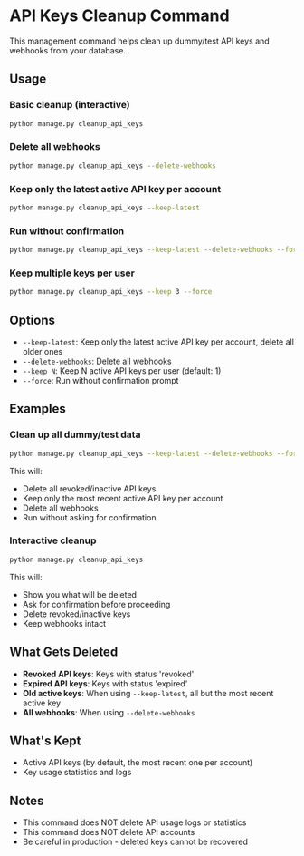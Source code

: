 # API Keys Cleanup Command

This management command helps clean up dummy/test API keys and webhooks from your database.

## Usage

### Basic cleanup (interactive)
```bash
python manage.py cleanup_api_keys
```

### Delete all webhooks
```bash
python manage.py cleanup_api_keys --delete-webhooks
```

### Keep only the latest active API key per account
```bash
python manage.py cleanup_api_keys --keep-latest
```

### Run without confirmation
```bash
python manage.py cleanup_api_keys --keep-latest --delete-webhooks --force
```

### Keep multiple keys per user
```bash
python manage.py cleanup_api_keys --keep 3 --force
```

## Options

- `--keep-latest`: Keep only the latest active API key per account, delete all older ones
- `--delete-webhooks`: Delete all webhooks
- `--keep N`: Keep N active API keys per user (default: 1)
- `--force`: Run without confirmation prompt

## Examples

### Clean up all dummy/test data
```bash
python manage.py cleanup_api_keys --keep-latest --delete-webhooks --force
```

This will:
- Delete all revoked/inactive API keys
- Keep only the most recent active API key per account
- Delete all webhooks
- Run without asking for confirmation

### Interactive cleanup
```bash
python manage.py cleanup_api_keys
```

This will:
- Show you what will be deleted
- Ask for confirmation before proceeding
- Delete revoked/inactive keys
- Keep webhooks intact

## What Gets Deleted

- **Revoked API keys**: Keys with status 'revoked'
- **Expired API keys**: Keys with status 'expired'
- **Old active keys**: When using `--keep-latest`, all but the most recent active key
- **All webhooks**: When using `--delete-webhooks`

## What's Kept

- Active API keys (by default, the most recent one per account)
- Key usage statistics and logs

## Notes

- This command does NOT delete API usage logs or statistics
- This command does NOT delete API accounts
- Be careful in production - deleted keys cannot be recovered


